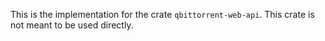 This is the implementation for the crate `qbittorrent-web-api`. This crate is not meant to be used directly.

